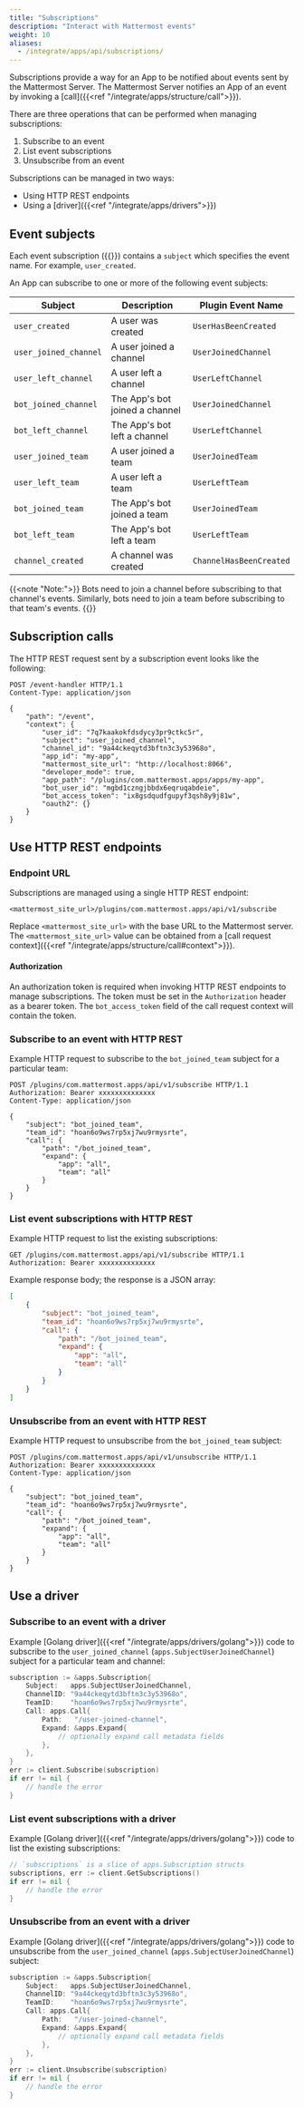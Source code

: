```yaml
---
title: "Subscriptions"
description: "Interact with Mattermost events"
weight: 10
aliases:
  - /integrate/apps/api/subscriptions/
---
```

Subscriptions provide a way for an App to be notified about events sent by the Mattermost Server. The Mattermost Server notifies an App of an event by invoking a [call]({{<ref "/integrate/apps/structure/call">}}).

There are three operations that can be performed when managing subscriptions:

1. Subscribe to an event
2. List event subscriptions
3. Unsubscribe from an event

Subscriptions can be managed in two ways:

- Using HTTP REST endpoints
- Using a [driver]({{<ref "/integrate/apps/drivers">}})

## Event subjects

Each event subscription ({{<newtabref title="godoc" href="https://pkg.go.dev/github.com/mattermost/mattermost-plugin-apps/apps#Subscription">}}) contains a `subject` which specifies the event name. For example, `user_created`.

An App can subscribe to one or more of the following event subjects:

| Subject               | Description                    | Plugin Event Name       |
|-----------------------|--------------------------------|-------------------------|
| `user_created`        | A user was created             | `UserHasBeenCreated`    |
| `user_joined_channel` | A user joined a channel        | `UserJoinedChannel`     |
| `user_left_channel`   | A user left a channel          | `UserLeftChannel`       |
| `bot_joined_channel`  | The App's bot joined a channel | `UserJoinedChannel`     |
| `bot_left_channel`    | The App's bot left a channel   | `UserLeftChannel`       |
| `user_joined_team`    | A user joined a team           | `UserJoinedTeam`        |
| `user_left_team`      | A user left a team             | `UserLeftTeam`          |
| `bot_joined_team`     | The App's bot joined a team    | `UserJoinedTeam`        |
| `bot_left_team`       | The App's bot left a team      | `UserLeftTeam`          |
| `channel_created`     | A channel was created          | `ChannelHasBeenCreated` |

{{<note "Note:">}}
Bots need to join a channel before subscribing to that channel's events. Similarly, bots need to join a team before subscribing to that team's events.
{{</note>}}

## Subscription calls

The HTTP REST request sent by a subscription event looks like the following:

```http request
POST /event-handler HTTP/1.1
Content-Type: application/json

{
    "path": "/event",
    "context": {
        "user_id": "7q7kaakokfdsdycy3pr9ctkc5r",
        "subject": "user_joined_channel",
        "channel_id": "9a44ckeqytd3bftn3c3y53968o",
        "app_id": "my-app",
        "mattermost_site_url": "http://localhost:8066",
        "developer_mode": true,
        "app_path": "/plugins/com.mattermost.apps/apps/my-app",
        "bot_user_id": "mgbd1czngjbbdx6eqruqabdeie",
        "bot_access_token": "ix8gsdqudfgupyf3qsh8y9j81w",
        "oauth2": {}
    }
}
```

## Use HTTP REST endpoints

### Endpoint URL

Subscriptions are managed using a single HTTP REST endpoint:

`<mattermost_site_url>/plugins/com.mattermost.apps/api/v1/subscribe`

Replace `<mattermost_site_url>` with the base URL to the Mattermost server.
The `<mattermost_site_url>` value can be obtained from a [call request context]({{<ref "/integrate/apps/structure/call#context">}}).

#### Authorization

An authorization token is required when invoking HTTP REST endpoints to manage subscriptions. The token must be set in the `Authorization` header as a bearer token. The `bot_access_token` field of the call request context will contain the token.

### Subscribe to an event with HTTP REST

Example HTTP request to subscribe to the `bot_joined_team` subject for a particular team:

```http request
POST /plugins/com.mattermost.apps/api/v1/subscribe HTTP/1.1
Authorization: Bearer xxxxxxxxxxxxxx
Content-Type: application/json

{
    "subject": "bot_joined_team",
    "team_id": "hoan6o9ws7rp5xj7wu9rmysrte",
    "call": {
        "path": "/bot_joined_team",
        "expand": {
            "app": "all",
            "team": "all"
        }
    }
}
```

### List event subscriptions with HTTP REST

Example HTTP request to list the existing subscriptions:

```http request
GET /plugins/com.mattermost.apps/api/v1/subscribe HTTP/1.1
Authorization: Bearer xxxxxxxxxxxxxx
```

Example response body; the response is a JSON array:

```json
[
    {
        "subject": "bot_joined_team",
        "team_id": "hoan6o9ws7rp5xj7wu9rmysrte",
        "call": {
            "path": "/bot_joined_team",
            "expand": {
                "app": "all",
                "team": "all"
            }
        }
    }
]
```

### Unsubscribe from an event with HTTP REST

Example HTTP request to unsubscribe from the `bot_joined_team` subject:

```http request
POST /plugins/com.mattermost.apps/api/v1/unsubscribe HTTP/1.1
Authorization: Bearer xxxxxxxxxxxxxx
Content-Type: application/json

{
    "subject": "bot_joined_team",
    "team_id": "hoan6o9ws7rp5xj7wu9rmysrte",
    "call": {
        "path": "/bot_joined_team",
        "expand": {
            "app": "all",
            "team": "all"
        }
    }
}
```

## Use a driver

### Subscribe to an event with a driver

Example [Golang driver]({{<ref "/integrate/apps/drivers/golang">}}) code to subscribe to the `user_joined_channel` (`apps.SubjectUserJoinedChannel`) subject for a particular team and channel:

```go
subscription := &apps.Subscription{
    Subject:   apps.SubjectUserJoinedChannel,
    ChannelID: "9a44ckeqytd3bftn3c3y53968o",
    TeamID:    "hoan6o9ws7rp5xj7wu9rmysrte",
    Call: apps.Call{
        Path:   "/user-joined-channel",
        Expand: &apps.Expand{
            // optionally expand call metadata fields
        },
    },
}
err := client.Subscribe(subscription)
if err != nil {
    // handle the error
}
```

### List event subscriptions with a driver

Example [Golang driver]({{<ref "/integrate/apps/drivers/golang">}}) code to list the existing subscriptions:

```go
// `subscriptions` is a slice of apps.Subscription structs
subscriptions, err := client.GetSubscriptions()
if err != nil {
    // handle the error
}
```

### Unsubscribe from an event with a driver

Example [Golang driver]({{<ref "/integrate/apps/drivers/golang">}}) code to unsubscribe from the `user_joined_channel` (`apps.SubjectUserJoinedChannel`) subject:

```go
subscription := &apps.Subscription{
    Subject:   apps.SubjectUserJoinedChannel,
    ChannelID: "9a44ckeqytd3bftn3c3y53968o",
    TeamID:    "hoan6o9ws7rp5xj7wu9rmysrte",
    Call: apps.Call{
        Path:   "/user-joined-channel",
        Expand: &apps.Expand{
            // optionally expand call metadata fields
        },
    },
}
err := client.Unsubscribe(subscription)
if err != nil {
    // handle the error
}
```
